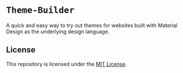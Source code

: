 # `Theme-Builder`

A quick and easy way to try out themes for websites built with Material Design as the underlying design language.

## License

This repository is licensed under the [MIT License](LICENSE).

